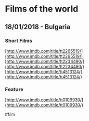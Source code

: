 # Films of the world
## 18/01/2018 - Bulgaria
### Short Films
 [http://www.imdb.com/title/tt2265519/](http://www.imdb.com/title/tt2265519/)  
 [http://www.imdb.com/title/tt2234480/](http://www.imdb.com/title/tt2234480/) 
 [http://www.imdb.com/title/tt4513124/](http://www.imdb.com/title/tt4513124/) 

### Feature
 [http://www.imdb.com/title/tt0109930/](http://www.imdb.com/title/tt0109930/)  

#film